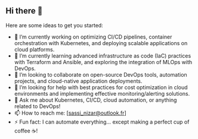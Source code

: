 ## Hi there 👋

Here are some ideas to get you started:

- 🔭 I’m currently working on optimizing CI/CD pipelines, container orchestration with Kubernetes, and deploying scalable applications on cloud platforms.  
- 🌱 I’m currently learning advanced infrastructure as code (IaC) practices with Terraform and Ansible, and exploring the integration of MLOps with DevOps.  
- 👯 I’m looking to collaborate on open-source DevOps tools, automation projects, and cloud-native application deployments.  
- 🤔 I’m looking for help with best practices for cost optimization in cloud environments and implementing effective monitoring/alerting solutions.  
- 💬 Ask me about Kubernetes, CI/CD, cloud automation, or anything related to DevOps!  
- 📫 How to reach me: [sassi_nizar@outlook.fr]  
- ⚡ Fun fact: I can automate everything… except making a perfect cup of coffee ☕!  

